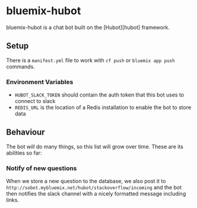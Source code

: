 # bluemix-hubot

bluemix-hubot is a chat bot built on the [Hubot][hubot] framework.

## Setup

There is a `manifest.yml` file to work with `cf push` or `bluemix app push` commands.

### Environment Variables

* `HUBOT_SLACK_TOKEN` should contain the auth token that this bot uses to connect to slack
* `REDIS_URL` is the location of a Redis installation to enable the bot to store data

## Behaviour

The bot _will_ do many things, so this list will grow over time.  These are its abilities so far:

### Notify of new questions

When we store a new question to the database, we also post it to `http://sobot.mybluemix.net/hubot/stackoverflow/incoming` and the bot then notifies the slack channel with a nicely formatted message including links.
